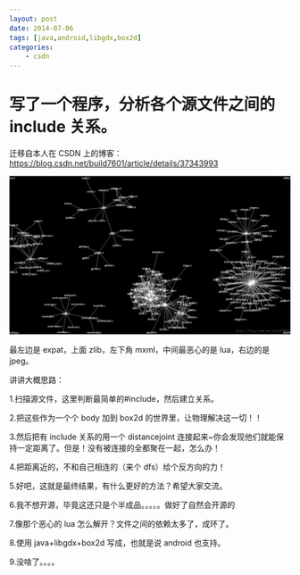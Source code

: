 ```yaml
---
layout: post
date: 2014-07-06
tags: [java,android,libgdx,box2d]
categories:
    - csdn
---
```


# 写了一个程序，分析各个源文件之间的 include 关系。

迁移自本人在 CSDN 上的博客：https://blog.csdn.net/build7601/article/details/37343993

![](./20140706162823328.png)

最左边是 expat，上面 zlib，左下角 mxml，中间最恶心的是 lua，右边的是 jpeg。

讲讲大概思路：

1.扫描源文件，这里判断最简单的#include，然后建立关系。

2.把这些作为一个个 body 加到 box2d 的世界里，让物理解决这一切！！

3.然后把有 include 关系的用一个 distancejoint 连接起来~你会发现他们就能保持一定距离了。但是！没有被连接的全都聚在一起，怎么办！

4.把距离近的，不和自己相连的（来个 dfs）给个反方向的力！

5.好吧，这就是最终结果，有什么更好的方法？希望大家交流。

6.我不想开源，毕竟这还只是个半成品。。。。。做好了自然会开源的

7.像那个恶心的 lua 怎么解开？文件之间的依赖太多了，成环了。

8.使用 java+libgdx+box2d 写成，也就是说 android 也支持。

9.没啥了。。。。